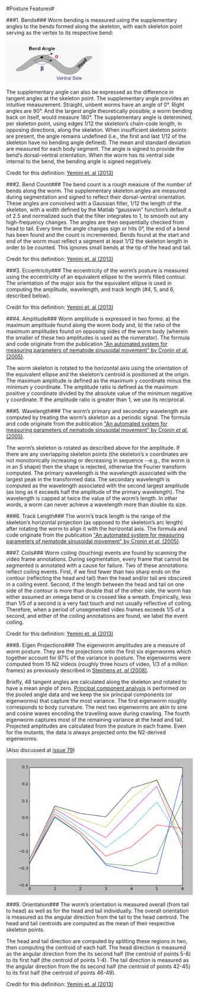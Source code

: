 
#Posture Features#
 
###1. Bends###
Worm bending is measured using the supplementary angles to the bends formed along the skeleton, with each skeleton point serving as the vertex to its respective bend:

![](fig%204%20b%20-%20bend%20angle.gif)

The supplementary angle can also be expressed as the difference in tangent angles at the skeleton point. The supplementary angle provides an intuitive measurement. Straight, unbent worms have an angle of 0°. Right angles are 90°. And the largest angle theoretically possible, a worm bending back on itself, would measure 180°. The supplementary angle is determined, per skeleton point, using edges 1/12 the skeleton’s chain-code length, in opposing directions, along the skeleton. When insufficient skeleton points are present, the angle remains undefined (i.e., the first and last 1/12 of the skeleton have no bending angle defined). The mean and standard deviation are measured for each body segment. The angle is signed to provide the bend’s dorsal-ventral orientation. When the worm has its ventral side internal to the bend, the bending angle is signed negatively. 

Credit for this definition: [Yemini et. al (2013)](http://www.nature.com/nmeth/journal/v10/n9/extref/nmeth.2560-S1.pdf) 

###2. Bend Count###
The bend count is a rough measure of the number of bends along the worm. The supplementary skeleton angles are measured during segmentation and signed to reflect their dorsal-ventral orientation. These angles are convolved with a Gaussian filter, 1/12 the length of the skeleton, with a width defined by the Matlab “gausswin” function’s default a of 2.5 and normalized such that the filter integrates to 1, to smooth out any high-frequency changes. The angles are then sequentially checked from head to tail. Every time the angle changes sign or hits 0°, the end of a bend has been found and the count is incremented. Bends found at the start and end of the worm must reflect a segment at least 1/12 the skeleton length in order to be counted. This ignores small bends at the tip of the head and tail. 

Credit for this definition: [Yemini et. al (2013)](http://www.nature.com/nmeth/journal/v10/n9/extref/nmeth.2560-S1.pdf) 

###3. Eccentricity###
The eccentricity of the worm’s posture is measured using the eccentricity of an equivalent ellipse to the worm’s filled contour. The orientation of the major axis for the equivalent ellipse is used in computing the amplitude, wavelength, and track length (#4, 5, and 6, described below). 

Credit for this definition: [Yemini et. al (2013)](http://www.nature.com/nmeth/journal/v10/n9/extref/nmeth.2560-S1.pdf) 

###4. Amplitude###
Worm amplitude is expressed in two forms: a) the maximum amplitude found along the worm body and, b) the ratio of the maximum amplitudes found on opposing sides of the worm body (wherein the smaller of these two amplitudes is used as the numerator). The formula and code originate from the publication ["An automated system for measuring parameters of nematode sinusoidal movement" by Cronin *et al.* (2005)](http://www.biomedcentral.com/1471-2156/6/5).

The worm skeleton is rotated to the horizontal axis using the orientation of the equivalent ellipse and the skeleton’s centroid is positioned at the origin. The maximum amplitude is defined as the maximum y coordinate minus the minimum y coordinate. The amplitude ratio is defined as the maximum positive y coordinate divided by the absolute value of the minimum negative y coordinate. If the amplitude ratio is greater than 1, we use its reciprocal. 

###5. Wavelength###
The worm’s primary and secondary wavelength are computed by treating the worm’s skeleton as a periodic signal. The formula and code originate from the publication ["An automated system for measuring parameters of nematode sinusoidal movement" by Cronin *et al.* (2005)](http://www.biomedcentral.com/1471-2156/6/5).

The worm’s skeleton is rotated as described above for the amplitude. If there are any overlapping skeleton points (the skeleton’s x coordinates are not monotonically increasing or decreasing in sequence --e.g., the worm is in an S shape) then the shape is rejected, otherwise the Fourier transform computed. The primary wavelength is the wavelength associated with the largest peak in the transformed data. The secondary wavelength is computed as the wavelength associated with the second largest amplitude (as long as it exceeds half the amplitude of the primary wavelength). The wavelength is capped at twice the value of the worm’s length. In other words, a worm can never achieve a wavelength more than double its size. 

###6. Track Length###
The worm’s track length is the range of the skeleton’s horizontal projection (as opposed to the skeleton’s arc length) after rotating the worm to align it with the horizontal axis. The formula and code originate from the publication ["An automated system for measuring parameters of nematode sinusoidal movement" by Cronin *et al.* (2005)](http://www.biomedcentral.com/1471-2156/6/5).

###7. Coils###
Worm coiling (touching) events are found by scanning the video frame annotations. During segmentation, every frame that cannot be segmented is annotated with a cause for failure. Two of these annotations reflect coiling events. First, if we find fewer than two sharp ends on the contour (reflecting the head and tail) then the head and/or tail are obscured in a coiling event. Second, if the length between the head and tail on one side of the contour is more than double that of the other side, the worm has either assumed an omega bend or is crossed like a wreath. Empirically, less than 1/5 of a second is a very fast touch and not usually reflective of coiling. Therefore, when a period of unsegmented video frames exceeds 1/5 of a second, and either of the coiling annotations are found, we label the event coiling. 

Credit for this definition: [Yemini et. al (2013)](http://www.nature.com/nmeth/journal/v10/n9/extref/nmeth.2560-S1.pdf) 

###8. Eigen Projections###
The eigenworm amplitudes are a measure of worm posture. They are the projections onto the first six eigenworms which together account for 97% of the variance in posture. The eigenworms were computed from 15 N2 videos (roughly three hours of video, 1/3 of a million frames) as previously described in [Stephens *et. al* (2008)](http://www.ploscompbiol.org/article/info%3Adoi%2F10.1371%2Fjournal.pcbi.1000028).

Briefly, 48 tangent angles are calculated along the skeleton and rotated to have a mean angle of zero. [Principal component analysis](http://en.wikipedia.org/wiki/Principal_component_analysis) is performed on the pooled angle data and we keep the six principal components (or eigenworms) that capture the most variance. The first eigenworm roughly corresponds to body curvature. The next two eigenworms are akin to sine and cosine waves encoding the travelling wave during crawling. The fourth eigenworm captures most of the remaining variance at the head and tail. Projected amplitudes are calculated from the posture in each frame. Even for the mutants, the data is always projected onto the N2-derived eigenworms. 

(Also discussed at [issue 79](https://github.com/openworm/movement_validation/issues/79))

![](eigenworms.png)


###9. Orientation###
The worm’s orientation is measured overall (from tail to head) as well as for the head and tail individually. The overall orientation is measured as the angular direction from the tail to the head centroid. The head and tail centroids are computed as the mean of their respective skeleton points. 

The head and tail direction are computed by splitting these regions in two, then computing the centroid of each half. The head direction is measured as the angular direction from the its second half (the centroid of points 5-8) to its first half (the centroid of points 1-4). The tail direction is measured as the angular direction from the its second half (the centroid of points 42-45) to its first half (the centroid of points 46-49). 

Credit for this definition: [Yemini et. al (2013)](http://www.nature.com/nmeth/journal/v10/n9/extref/nmeth.2560-S1.pdf) 
